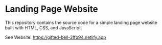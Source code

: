 # Landing Page Website

This repository contains the source code for a simple landing page website built with HTML, CSS, and JavaScript.

See Website: https://gifted-bell-3ffb94.netlify.app
